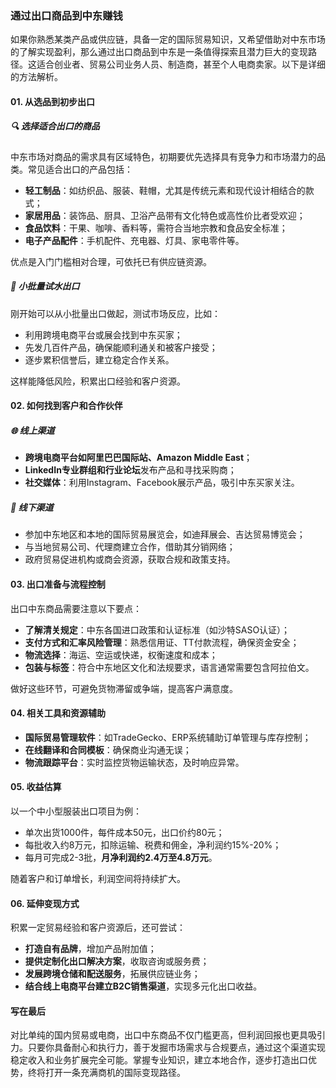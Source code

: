 ### 通过出口商品到中东赚钱

如果你熟悉某类产品或供应链，具备一定的国际贸易知识，又希望借助对中东市场的了解实现盈利，那么通过出口商品到中东是一条值得探索且潜力巨大的变现路径。这适合创业者、贸易公司业务人员、制造商，甚至个人电商卖家。以下是详细的方法解析。

#### 01. 从选品到初步出口

##### 🔍 选择适合出口的商品

中东市场对商品的需求具有区域特色，初期要优先选择具有竞争力和市场潜力的品类。常见适合出口的产品包括：

* **轻工制品**：如纺织品、服装、鞋帽，尤其是传统元素和现代设计相结合的款式；
* **家居用品**：装饰品、厨具、卫浴产品带有文化特色或高性价比者受欢迎；
* **食品饮料**：干果、咖啡、香料等，需符合当地宗教和食品安全标准；
* **电子产品配件**：手机配件、充电器、灯具、家电零件等。

优点是入门门槛相对合理，可依托已有供应链资源。

##### 🚢 小批量试水出口

刚开始可以从小批量出口做起，测试市场反应，比如：

* 利用跨境电商平台或展会找到中东买家；
* 先发几百件产品，确保能顺利通关和被客户接受；
* 逐步累积信誉后，建立稳定合作关系。

这样能降低风险，积累出口经验和客户资源。

#### 02. 如何找到客户和合作伙伴

##### 🌐 线上渠道

* **跨境电商平台如阿里巴巴国际站、Amazon Middle East**；
* **LinkedIn专业群组和行业论坛**发布产品和寻找采购商；
* **社交媒体**：利用Instagram、Facebook展示产品，吸引中东买家关注。

##### 📍 线下渠道

* 参加中东地区和本地的国际贸易展览会，如迪拜展会、吉达贸易博览会；
* 与当地贸易公司、代理商建立合作，借助其分销网络；
* 政府贸易促进机构或商会资源，获取合规和政策支持。

#### 03. 出口准备与流程控制

出口中东商品需要注意以下要点：

* **了解清关规定**：中东各国进口政策和认证标准（如沙特SASO认证）；
* **支付方式和汇率风险管理**：熟悉信用证、TT付款流程，确保资金安全；
* **物流选择**：海运、空运或快递，权衡速度和成本；
* **包装与标签**：符合中东地区文化和法规要求，语言通常需要包含阿拉伯文。

做好这些环节，可避免货物滞留或争端，提高客户满意度。

#### 04. 相关工具和资源辅助

* **国际贸易管理软件**：如TradeGecko、ERP系统辅助订单管理与库存控制；
* **在线翻译和合同模板**：确保商业沟通无误；
* **物流跟踪平台**：实时监控货物运输状态，及时响应异常。

#### 05. 收益估算

以一个中小型服装出口项目为例：

* 单次出货1000件，每件成本50元，出口价约80元；
* 每批收入约8万元，扣除运输、税费和佣金，净利润约15%-20%；
* 每月可完成2-3批，**月净利润约2.4万至4.8万元**。

随着客户和订单增长，利润空间将持续扩大。

#### 06. 延伸变现方式

积累一定贸易经验和客户资源后，还可尝试：

* **打造自有品牌**，增加产品附加值；
* **提供定制化出口解决方案**，收取咨询或服务费；
* **发展跨境仓储和配送服务**，拓展供应链业务；
* **结合线上电商平台建立B2C销售渠道**，实现多元化出口收益。

#### 写在最后

对比单纯的国内贸易或电商，出口中东商品不仅门槛更高，但利润回报也更具吸引力。只要你具备耐心和执行力，善于发掘市场需求与合规要点，通过这个渠道实现稳定收入和业务扩展完全可能。掌握专业知识，建立本地合作，逐步打造出口优势，终将打开一条充满商机的国际变现路径。
